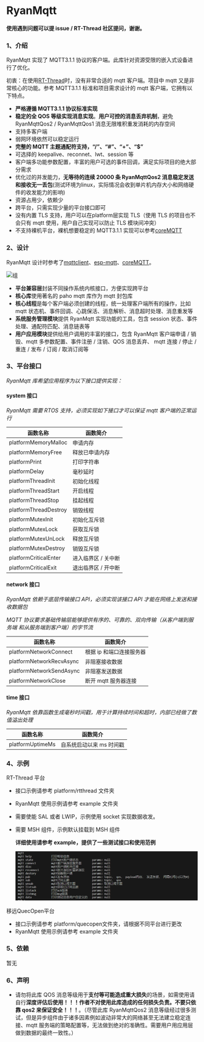 # RyanMqtt

**使用遇到问题可以提 issue / RT-Thread 社区提问，谢谢。**

### 1、介绍

RyanMqtt 实现了 MQTT3.1.1 协议的客户端。此库针对资源受限的嵌入式设备进行了优化。

初衷：在使用[RT-Thread](https://github.com/RT-Thread/rt-thread)时，没有非常合适的 mqtt 客户端。项目中 mqtt 又是非常核心的功能。参考 MQTT3.1.1 标准和项目需求设计的 mqtt 客户端，它拥有以下特点。

- **严格遵循 MQTT3.1.1 协议标准实现**
- **稳定的全 QOS 等级实现消息实现**。**用户可控的消息丢弃机制**，避免 RyanMqttQos2 / RyanMqttQos1 消息无限堆积重发消耗的内存空间
- 支持多客户端
- 弱网环境依然可以稳定运行
- **完整的 MQTT 主题通配符支持，“/”、“#”、“+”、“$”**
- 可选择的 keepalive、reconnet、lwt、session 等
- 客户端多功能参数配置，丰富的用户可选的事件回调，满足实际项目的绝大部分需求
- 优化过的并发能力，**无等待的连续 20000 条 RyanMqttQos2 消息稳定发送和接收无一丢包**(测试环境为linux，实际情况会收到单片机内存大小和网络硬件的收发能力的影响)
- 资源占用少，依赖少
- 跨平台，只需实现少量的平台接口即可
- 没有内置 TLS 支持，用户可以在platform层实现 TLS（使用 TLS 的项目也不会只有 mqtt 使用，用户自己实现可以防止 TLS 模块间冲突）
- 不支持裸机平台，裸机想要稳定的 MQTT3.1.1 实现可以参考[coreMQTT](https://github.com/FreeRTOS/coreMQTT)

### 2、设计

RyanMqtt 设计时参考了[mqttclient](https://github.com/jiejieTop/mqttclient)、[esp-mqtt](https://github.com/espressif/esp-mqtt)、[coreMQTT](https://github.com/FreeRTOS/coreMQTT)。

![组](docs/assert/README.assert/%E7%BB%84.png)

- **平台兼容层**封装不同操作系统内核接口，方便实现跨平台
- **核心库**使用著名的 paho mqtt 库作为 mqtt 封包库
- **核心线程**是每个客户端必须创建的线程，统一处理客户端所有的操作，比如 mqtt 状态机、事件回调、心跳保活、消息解析、消息超时处理、消息重发等
- **系统服务管理模块**提供 RyanMqtt 实现功能的工具，包含 session 状态、事件处理、通配符匹配、消息链表等
- **用户应用模块**提供给用户调用的丰富的接口，包含 RyanMqtt 客户端申请 / 销毁、mqtt 多参数配置、事件注册 / 注销、QOS 消息丢弃、 mqtt 连接 / 停止 / 重连 / 发布 / 订阅 / 取消订阅等

### 3、平台接口

_RyanMqtt 库希望应用程序为以下接口提供实现：_

#### system 接口

_RyanMqtt 需要 RTOS 支持，必须实现如下接口才可以保证 mqtt 客户端的正常运行_

| 函数名称              | 函数简介            |
| --------------------- | ------------------- |
| platformMemoryMalloc  | 申请内存            |
| platformMemoryFree    | 释放已申请内存      |
| platformPrint         | 打印字符串          |
| platformDelay         | 毫秒延时            |
| platformThreadInit    | 初始化线程          |
| platformThreadStart   | 开启线程            |
| platformThreadStop    | 挂起线程            |
| platformThreadDestroy | 销毁线程            |
| platformMutexInit     | 初始化互斥锁        |
| platformMutexLock     | 获取互斥锁          |
| platformMutexUnLock   | 释放互斥锁          |
| platformMutexDestroy  | 销毁互斥锁          |
| platformCriticalEnter | 进入临界区 / 关中断 |
| platformCriticalExit  | 退出临界区 / 开中断 |

#### network 接口

_RyanMqtt 依赖于底层传输接口 API，必须实现该接口 API 才能在网络上发送和接收数据包_

_MQTT 协议要求基础传输层能够提供有序的、可靠的、双向传输（从客户端到服务端 和从服务端到客户端）的字节流_

| 函数名称                 | 函数简介                 |
| ------------------------ | ------------------------ |
| platformNetworkConnect   | 根据 ip 和端口连接服务器 |
| platformNetworkRecvAsync | 非阻塞接收数据           |
| platformNetworkSendAsync | 非阻塞发送数据           |
| platformNetworkClose     | 断开 mqtt 服务器连接     |

#### time 接口

_RyanMqtt 依靠函数生成毫秒时间戳，用于计算持续时间和超时，内部已经做了数值溢出处理_

| 函数名称         | 函数简介                 |
| ---------------- | ------------------------ |
| platformUptimeMs | 自系统启动以来 ms 时间戳 |

### 4、示例

RT-Thread 平台

- 接口示例请参考 platform/rtthread 文件夹

- RyanMqtt 使用示例请参考 example 文件夹

- 需要使能 SAL 或者 LWIP，示例使用 socket 实现数据收发。

- 需要 MSH 组件，示例默认挂载到 MSH 组件

  **详细使用请参考 example，提供了一些测试接口和使用范例**

  ![image-20230927112803101](docs/assert/README.assert/image-20230927112803101.png)

移远QuecOpen平台

- 接口示例请参考 platform/quecopen文件夹，请根据不同平台进行更改
- RyanMqtt 使用示例请参考 example 文件夹

### 5、依赖

暂无

### 6、声明

- 请勿将此库 QOS 消息等级用于**支付等可能造成重大损失**的场景，如需使用请自行**深度评估后使用！！！作者不对使用此库造成的任何损失负责。不要只依靠 qos2 来保证安全！！！**。（尽管此库 RyanMqttQos2 消息等级经过很多测试，但是异步组件由于诸多因素例如波动非常大的网络甚至无法建立稳定连接、mqtt 服务端的策略配置等，无法做到绝对的准确性。需要用户用应用层做到数据的最终一致性。）
